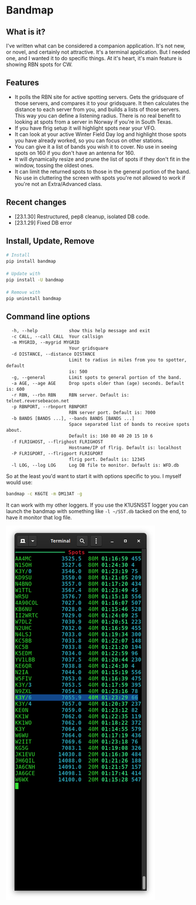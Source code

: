 # Bandmap

## What is it?

I've written what can be considered a companion application. It's not new, or novel, and certainly not attractive. It's a terminal application. But I needed one, and I wanted it to do specific things. At it's heart, it's main feature is showing RBN spots for CW.

## Features

- It polls the RBN site for active spotting servers. Gets the gridsquare of those servers, and compares it to your gridsquare. It then calculates the distance to each server from you, and builds a lists of those servers. This way you can define a listening radius. There is no real benefit to looking at spots from a server in Norway if you're in South Texas.
- If you have flrig setup it will highlight spots near your VFO.
- It can look at your active Winter Field Day log and highlight those spots you have already worked, so you can focus on other stations.
- You can give it a list of bands you wish it to cover. No use in seeing spots on 160 if you don't have an antenna for 160.
- It will dynamically resize and prune the list of spots if they don't fit in the window, tossing the oldest ones.
- It can limit the returned spots to those in the general portion of the band. No use in cluttering the screen with spots you're not allowed to work if you're not an Extra/Advanced class.

## Recent changes

- [23.1.30] Restructured, pep8 cleanup, isolated DB code.
- [23.1.29] Fixed DB error

## Install, Update, Remove

```bash
# Install
pip install bandmap

# Update with
pip install -U bandmap

# Remove with
pip uninstall bandmap
```

## Command line options

```text
  -h, --help            show this help message and exit
  -c CALL, --call CALL  Your callsign
  -m MYGRID, --mygrid MYGRID
                        Your gridsquare
  -d DISTANCE, --distance DISTANCE
                        Limit to radius in miles from you to spotter, default
                        is: 500
  -g, --general         Limit spots to general portion of the band.
  -a AGE, --age AGE     Drop spots older than (age) seconds. Default is: 600
  -r RBN, --rbn RBN     RBN server. Default is: telnet.reversebeacon.net
  -p RBNPORT, --rbnport RBNPORT
                        RBN server port. Default is: 7000
  -b BANDS [BANDS ...], --bands BANDS [BANDS ...]
                        Space separated list of bands to receive spots about.
                        Default is: 160 80 40 20 15 10 6
  -f FLRIGHOST, --flrighost FLRIGHOST
                        Hostname/IP of flrig. Default is: localhost
  -P FLRIGPORT, --flrigport FLRIGPORT
                        flrig port. Default is: 12345
  -l LOG, --log LOG     Log DB file to monitor. Default is: WFD.db
```

So at the least you'd want to start it with options specific to you. I myself would use:

```bash
bandmap -c K6GTE -m DM13AT -g
```

It can work with my other loggers. If you use the K1USNSST logger you can launch the bandmap with something like
`-l ~/SST.db`
tacked on the end, to have it monitor that log file.

![Snapshot of main screen](https://github.com/mbridak/bandmap/raw/master/pics/bandmap.png)
